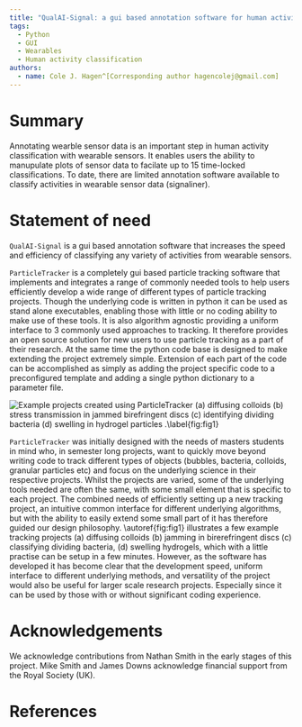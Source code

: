 ```yaml
---
title: "QualAI-Signal: a gui based annotation software for human activity classification with wearbale sensors"
tags:
  - Python
  - GUI
  - Wearables
  - Human activity classification
authors:
  - name: Cole J. Hagen^[Corresponding author hagencolej@gmail.com]
---
```


# Summary

Annotating wearble sensor data is an important step in human activity classification with wearable sensors. It enables users the ability to manupulate plots of sensor data to facilate up to 15 time-locked classifications. To date, there are limited annotation software available to classify activities in wearable sensor data (signaliner). 


# Statement of need

`QualAI-Signal` is a gui based annotation software that increases the speed and efficiency of classifying any variety of activities from wearable sensors. 

`ParticleTracker` is a completely gui based particle tracking software
that implements and integrates a range of commonly needed tools to help users efficiently develop a wide range of different types of particle tracking projects.
Though the underlying code is written in python it can be used as stand alone executables, enabling those with little or no coding ability to make use of these tools. It is also algorithm agnostic providing a uniform interface to 3 commonly used approaches to tracking. It therefore provides an open source solution for new users to use particle tracking as a part of their research. At the same time the python code base is designed to make extending the project extremely simple. Extension
of each part of the code can be accomplished as simply as adding the project specific
code to a preconfigured template and adding a single python dictionary to a parameter file.

![Example projects created using ParticleTracker (a) diffusing colloids (b) stress transmission in jammed birefringent discs (c) identifying dividing bacteria (d) swelling in hydrogel particles .\label{fig:fig1}](graphicalabstractfig.png)

`ParticleTracker` was initially designed with the needs of masters students in mind who,
in semester long projects, want to quickly move beyond writing code to track different types of objects (bubbles, bacteria, colloids, granular particles etc)
and focus on the underlying science in their respective projects. Whilst the projects
are varied, some of the underlying tools needed are often the same, with some small element that is specific to each project. The combined needs of efficiently setting up a new tracking project, an intuitive common interface for different underlying algorithms, but with the ability to easily extend some small part of it has therefore guided our design philosophy. \autoref{fig:fig1} illustrates a few example tracking projects (a) diffusing colloids (b) jamming in birerefringent discs (c) classifying dividing bacteria, (d) swelling hydrogels, which with a little practise can be setup in a few minutes. However, as the software has developed it has become clear that the development speed, uniform interface to different underlying methods, and versatility of the project would also be useful for larger scale research projects. Especially since it can be used by those with or without significant coding experience.

# Acknowledgements

We acknowledge contributions from Nathan Smith in the early stages of this project. Mike Smith and James Downs acknowledge financial support from the Royal Society (UK).

# References
